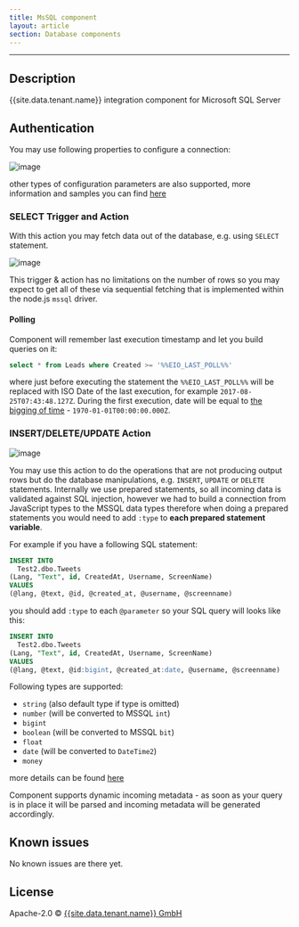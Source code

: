 ```yaml
---
title: MsSQL component
layout: article
section: Database components
---
```

---
## Description

{{site.data.tenant.name}} integration component for Microsoft SQL Server

## Authentication

You may use following properties to configure a connection:

![image](https://user-images.githubusercontent.com/40201204/41356042-97e26406-6f2b-11e8-88fb-11cba846d143.png)

other types of configuration parameters are also supported, more information and samples you can find [here](https://www.npmjs.com/package/mssql#formats)

### SELECT Trigger and Action

With this action you may fetch data out of the database, e.g. using ``SELECT`` statement.

![image](https://user-images.githubusercontent.com/56208/29715706-b4930bdc-89a8-11e7-8a0d-969959d26dd6.png)

This trigger & action has no limitations on the number of rows so you may expect to get all of these
via sequential fetching that is implemented within the node.js ``mssql`` driver.

#### Polling

Component will remember last execution timestamp and let you build queries on it:

```sql
select * from Leads where Created >= '%%EIO_LAST_POLL%%'
```

where just before executing the statement the ``%%EIO_LAST_POLL%%`` will be replaced with ISO Date of the last execution, for example ``2017-08-25T07:43:48.127Z``. During the first execution, date will be equal to [the bigging of time](http://www.onthisday.com/date/1970/january/1) - ``1970-01-01T00:00:00.000Z``.

### INSERT/DELETE/UPDATE Action

![image](https://user-images.githubusercontent.com/56208/29715914-9c369ee0-89a9-11e7-89cb-a559f4a8861f.png)

You may use this action to do the operations that are not producing output rows but do the database manipulations,
e.g. ``INSERT``, ``UPDATE`` or ``DELETE`` statements. Internally we use prepared statements, so all incoming data is
validated against SQL injection, however we had to build a connection from JavaScript types to the MSSQL data types
therefore when doing a prepared statements you would need to add ``:type`` to **each prepared statement variable**.

For example if you have a following SQL statement:

```sql
INSERT INTO
  Test2.dbo.Tweets
(Lang, "Text", id, CreatedAt, Username, ScreenName)
VALUES
(@lang, @text, @id, @created_at, @username, @screenname)
```

you should add ``:type`` to each ``@parameter`` so your SQL query will looks like this:

```sql
INSERT INTO
  Test2.dbo.Tweets
(Lang, "Text", id, CreatedAt, Username, ScreenName)
VALUES
(@lang, @text, @id:bigint, @created_at:date, @username, @screenname)
```

Following types are supported:
 * ``string`` (also default type if type is omitted)
 * ``number`` (will be converted to MSSQL ``int``)
 * ``bigint``
 * ``boolean`` (will be converted to MSSQL ``bit``)
 * ``float``
 * ``date`` (will be converted to ``DateTime2``)
 * ``money``

more details can be found [here](https://github.com/elasticio/mssql-component/blob/master/lib/actions/insert.js#L25)

Component supports dynamic incoming metadata - as soon as your query is in place it will be parsed and incoming metadata will be generated accordingly.

## Known issues

No known issues are there yet.

## License

Apache-2.0 © [{{site.data.tenant.name}} GmbH](https://www.{{site.data.tenant.name}})
